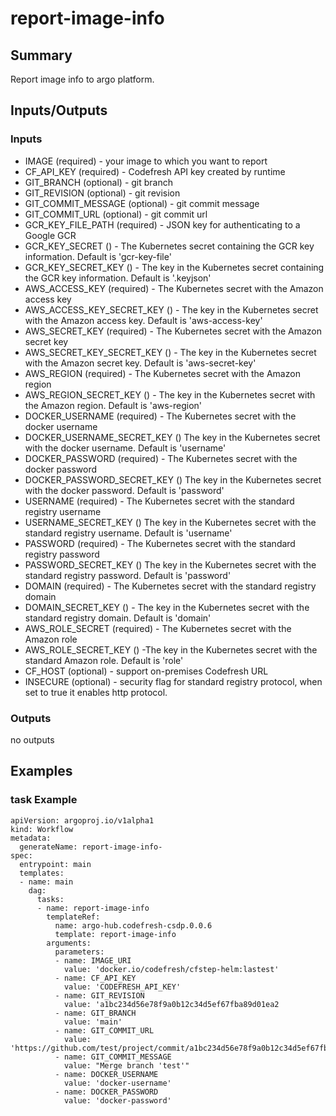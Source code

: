 # report-image-info

## Summary
Report image info to argo platform.

## Inputs/Outputs

### Inputs
* IMAGE (required) - your image to which you want to report
* CF_API_KEY (required) - Codefresh API key created by runtime
* GIT_BRANCH (optional) - git branch
* GIT_REVISION (optional) - git revision
* GIT_COMMIT_MESSAGE (optional) - git commit message
* GIT_COMMIT_URL (optional) - git commit url
* GCR_KEY_FILE_PATH (required) - JSON key for authenticating to a Google GCR
* GCR_KEY_SECRET () - The Kubernetes secret containing the GCR key information. Default is 'gcr-key-file'
* GCR_KEY_SECRET_KEY () - The key in the Kubernetes secret containing the GCR key information. Default is '.keyjson'
* AWS_ACCESS_KEY (required) - The Kubernetes secret with the Amazon access key
* AWS_ACCESS_KEY_SECRET_KEY () - The key in the Kubernetes secret with the Amazon access key. Default is 'aws-access-key'
* AWS_SECRET_KEY (required) - The Kubernetes secret with the Amazon secret key
* AWS_SECRET_KEY_SECRET_KEY () - The key in the Kubernetes secret with the Amazon secret key. Default is 'aws-secret-key'
* AWS_REGION (required) - The Kubernetes secret with the Amazon region
* AWS_REGION_SECRET_KEY () - The key in the Kubernetes secret with the Amazon region. Default is 'aws-region'
* DOCKER_USERNAME (required) - The Kubernetes secret with the docker username
* DOCKER_USERNAME_SECRET_KEY () The key in the Kubernetes secret with the docker username. Default is 'username'
* DOCKER_PASSWORD (required) - The Kubernetes secret with the docker password
* DOCKER_PASSWORD_SECRET_KEY () The key in the Kubernetes secret with the docker password. Default is 'password'
* USERNAME (required) - The Kubernetes secret with the standard registry username
* USERNAME_SECRET_KEY () The key in the Kubernetes secret with the standard registry username. Default is 'username'
* PASSWORD (required) - The Kubernetes secret with the standard registry password
* PASSWORD_SECRET_KEY () The key in the Kubernetes secret with the standard registry password. Default is 'password'
* DOMAIN (required) - The Kubernetes secret with the standard registry domain
* DOMAIN_SECRET_KEY () - The key in the Kubernetes secret with the standard registry domain. Default is 'domain'
* AWS_ROLE_SECRET (required) - The Kubernetes secret with the Amazon role
* AWS_ROLE_SECRET_KEY () -The key in the Kubernetes secret with the standard Amazon role. Default is 'role'
* CF_HOST (optional) - support on-premises Codefresh URL
* INSECURE (optional) - security flag for standard registry protocol, when set to true it enables http protocol.

### Outputs
no outputs

## Examples

### task Example
```
apiVersion: argoproj.io/v1alpha1
kind: Workflow
metadata:
  generateName: report-image-info-
spec:
  entrypoint: main
  templates:
  - name: main
    dag:
      tasks:
      - name: report-image-info
        templateRef:
          name: argo-hub.codefresh-csdp.0.0.6
          template: report-image-info
        arguments:
          parameters:
          - name: IMAGE_URI
            value: 'docker.io/codefresh/cfstep-helm:lastest'
          - name: CF_API_KEY
            value: 'CODEFRESH_API_KEY'
          - name: GIT_REVISION
            value: 'a1bc234d56e78f9a0b12c34d5ef67fba89d01ea2
          - name: GIT_BRANCH
            value: 'main'
          - name: GIT_COMMIT_URL
            value: 'https://github.com/test/project/commit/a1bc234d56e78f9a0b12c34d5ef67fba89d01ea2'
          - name: GIT_COMMIT_MESSAGE
            value: "Merge branch 'test'"
          - name: DOCKER_USERNAME
            value: 'docker-username'
          - name: DOCKER_PASSWORD
            value: 'docker-password'
```
